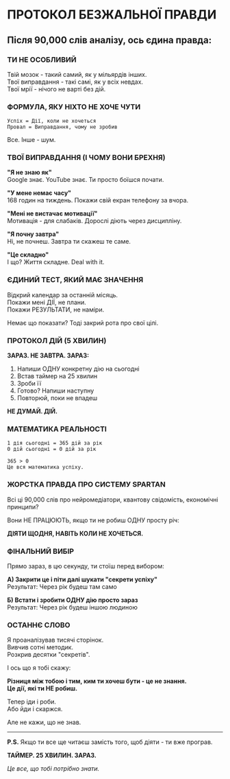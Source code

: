 # ПРОТОКОЛ БЕЗЖАЛЬНОЇ ПРАВДИ

## Після 90,000 слів аналізу, ось єдина правда:

### ТИ НЕ ОСОБЛИВИЙ

Твій мозок - такий самий, як у мільярдів інших.  
Твої виправдання - такі самі, як у всіх невдах.  
Твої мрії - нічого не варті без дій.

### ФОРМУЛА, ЯКУ НІХТО НЕ ХОЧЕ ЧУТИ

```
Успіх = Дії, коли не хочеться
Провал = Виправдання, чому не зробив
```

Все. Інше - шум.

### ТВОЇ ВИПРАВДАННЯ (І ЧОМУ ВОНИ БРЕХНЯ)

**"Я не знаю як"**  
Google знає. YouTube знає. Ти просто боїшся почати.

**"У мене немає часу"**  
168 годин на тиждень. Покажи свій екран телефону за вчора.

**"Мені не вистачає мотивації"**  
Мотивація - для слабаків. Дорослі діють через дисципліну.

**"Я почну завтра"**  
Ні, не почнеш. Завтра ти скажеш те саме.

**"Це складно"**  
І що? Життя складне. Deal with it.

### ЄДИНИЙ ТЕСТ, ЯКИЙ МАЄ ЗНАЧЕННЯ

Відкрий календар за останній місяць.  
Покажи мені ДІЇ, не плани.  
Покажи РЕЗУЛЬТАТИ, не наміри.

Немає що показати? Тоді закрий рота про свої цілі.

### ПРОТОКОЛ ДІЙ (5 ХВИЛИН)

**ЗАРАЗ. НЕ ЗАВТРА. ЗАРАЗ:**

1. Напиши ОДНУ конкретну дію на сьогодні
2. Встав таймер на 25 хвилин
3. Зроби її
4. Готово? Напиши наступну
5. Повторюй, поки не впадеш

**НЕ ДУМАЙ. ДІЙ.**

### МАТЕМАТИКА РЕАЛЬНОСТІ

```
1 дія сьогодні = 365 дій за рік
0 дій сьогодні = 0 дій за рік

365 > 0
Це вся математика успіху.
```

### ЖОРСТКА ПРАВДА ПРО СИСТЕМУ SPARTAN

Всі ці 90,000 слів про нейромедіатори, квантову свідомість, економічні принципи?

Вони НЕ ПРАЦЮЮТЬ, якщо ти не робиш ОДНУ просту річ:

**ДІЯТИ ЩОДНЯ, НАВІТЬ КОЛИ НЕ ХОЧЕТЬСЯ.**

### ФІНАЛЬНИЙ ВИБІР

Прямо зараз, в цю секунду, ти стоїш перед вибором:

**А) Закрити це і піти далі шукати "секрети успіху"**  
Результат: Через рік будеш там само

**Б) Встати і зробити ОДНУ дію просто зараз**  
Результат: Через рік будеш іншою людиною

### ОСТАННЄ СЛОВО

Я проаналізував тисячі сторінок.  
Вивчив сотні методик.  
Розкрив десятки "секретів".

І ось що я тобі скажу:

**Різниця між тобою і тим, ким ти хочеш бути - це не знання.**  
**Це дії, які ти НЕ робиш.**

Тепер іди і роби.  
Або йди і скаржся.

Але не кажи, що не знав.

---

**P.S.** Якщо ти все ще читаєш замість того, щоб діяти - ти вже програв.

**ТАЙМЕР. 25 ХВИЛИН. ЗАРАЗ.**

*Це все, що тобі потрібно знати.*